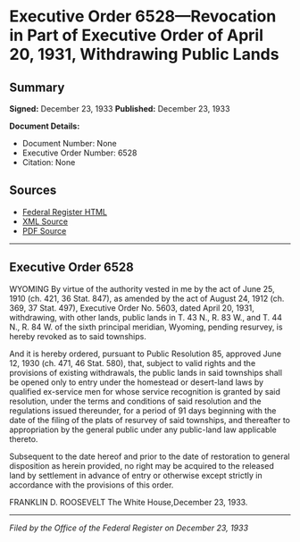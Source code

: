# Executive Order 6528—Revocation in Part of Executive Order of April 20, 1931, Withdrawing Public Lands

## Summary

**Signed:** December 23, 1933
**Published:** December 23, 1933

**Document Details:**
- Document Number: None
- Executive Order Number: 6528
- Citation: None

## Sources
- [Federal Register HTML](https://www.presidency.ucsb.edu/documents/executive-order-6528-revocation-part-executive-order-april-20-1931-withdrawing-public)
- [XML Source](None)
- [PDF Source](None)

---

## Executive Order 6528

WYOMING
By virtue of the authority vested in me by the act of June 25, 1910 (ch. 421, 36 Stat. 847), as amended by the act of August 24, 1912 (ch. 369, 37 Stat. 497), Executive Order No. 5603, dated April 20, 1931, withdrawing, with other lands, public lands in T. 43 N., R. 83 W., and T. 44 N., R. 84 W. of the sixth principal meridian, Wyoming, pending resurvey, is hereby revoked as to said townships.

And it is hereby ordered, pursuant to Public Resolution 85, approved June 12, 1930 (ch. 471, 46 Stat. 580), that, subject to valid rights and the provisions of existing withdrawals, the public lands in said townships shall be opened only to entry under the homestead or desert-land laws by qualified ex-service men for whose service recognition is granted by said resolution, under the terms and conditions of said resolution and the regulations issued thereunder, for a period of 91 days beginning with the date of the filing of the plats of resurvey of said townships, and thereafter to appropriation by the general public under any public-land law applicable thereto.

Subsequent to the date hereof and prior to the date of restoration to general disposition as herein provided, no right may be acquired to the released land by settlement in advance of entry or otherwise except strictly in accordance with the provisions of this order.

FRANKLIN D. ROOSEVELT
The White House,December 23, 1933.

---

*Filed by the Office of the Federal Register on December 23, 1933*
